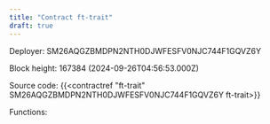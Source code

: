 ```yaml
---
title: "Contract ft-trait"
draft: true
---
```

Deployer: SM26AQGZBMDPN2NTH0DJWFESFV0NJC744F1GQVZ6Y


 



Block height: 167384 (2024-09-26T04:56:53.000Z)

Source code: {{<contractref "ft-trait" SM26AQGZBMDPN2NTH0DJWFESFV0NJC744F1GQVZ6Y ft-trait>}}

Functions:


